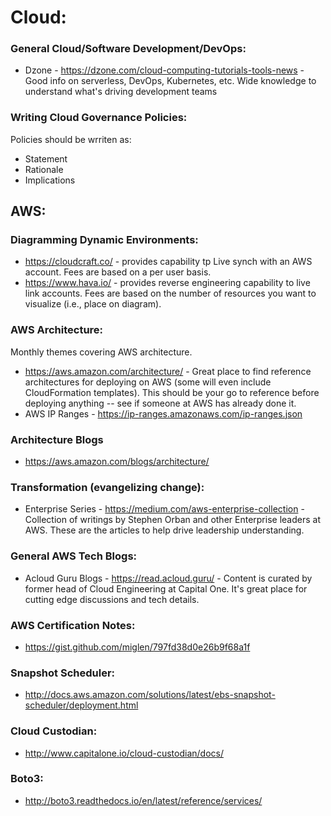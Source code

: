 # Cloud:

### General Cloud/Software Development/DevOps:
* Dzone - https://dzone.com/cloud-computing-tutorials-tools-news - Good info on serverless, DevOps, Kubernetes, etc. Wide knowledge to understand what's driving development teams

### Writing Cloud Governance Policies:
Policies should be wrriten as:
* Statement
* Rationale
* Implications

## AWS:

### Diagramming Dynamic Environments:
* https://cloudcraft.co/ - provides capability tp Live synch with an AWS account.  Fees are based on a per user basis.
* https://www.hava.io/ - provides reverse engineering capability to live link accounts.  Fees are based on the number of resources you want to visualize (i.e., place on diagram).

### AWS Architecture:
Monthly themes covering AWS architecture.
* https://aws.amazon.com/architecture/ - Great place to find reference architectures for deploying on AWS (some will even include CloudFormation templates). This should be your go to reference before deploying anything -- see if someone at AWS has already done it.
* AWS IP Ranges - https://ip-ranges.amazonaws.com/ip-ranges.json

### Architecture Blogs
* https://aws.amazon.com/blogs/architecture/

### Transformation (evangelizing change):
* Enterprise Series - https://medium.com/aws-enterprise-collection - Collection of writings by Stephen Orban and other Enterprise leaders at AWS. These are the articles to help drive leadership understanding.

### General AWS Tech Blogs:
* Acloud Guru Blogs - https://read.acloud.guru/ - Content is curated by former head of Cloud Engineering at Capital One. It's great place for cutting edge discussions and tech details.

### AWS Certification Notes:
* https://gist.github.com/miglen/797fd38d0e26b9f68a1f

### Snapshot Scheduler: 
* http://docs.aws.amazon.com/solutions/latest/ebs-snapshot-scheduler/deployment.html

### Cloud Custodian: 
* http://www.capitalone.io/cloud-custodian/docs/

### Boto3: 
* http://boto3.readthedocs.io/en/latest/reference/services/
